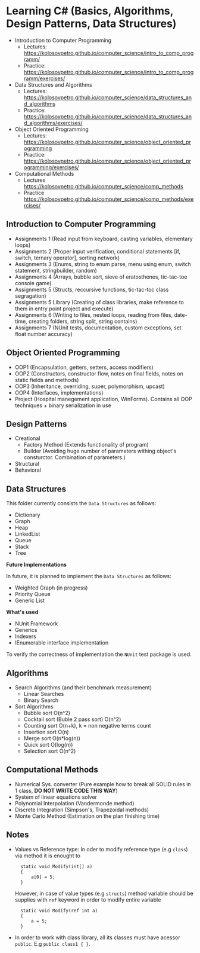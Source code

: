 Learning C# (Basics, Algorithms, Design Patterns, Data Structures)
=====================================================================
* Introduction to Computer Programming
  * Lectures: https://kolosovpetro.github.io/computer_science/intro_to_comp_programm/
  * Practice: https://kolosovpetro.github.io/computer_science/intro_to_comp_programm/exercises/
* Data Structures and Algorithms
  * Lectures: https://kolosovpetro.github.io/computer_science/data_structures_and_algorithms
  * Practice: https://kolosovpetro.github.io/computer_science/data_structures_and_algorithms/exercises/
* Object Oriented Programming
  * Lectures: https://kolosovpetro.github.io/computer_science/object_oriented_programming
  * Practice: https://kolosovpetro.github.io/computer_science/object_oriented_programming/exercises/
* Computational Methods
  * Lectures https://kolosovpetro.github.io/computer_science/comp_methods
  * Practice https://kolosovpetro.github.io/computer_science/comp_methods/exercises/

Introduction to Computer Programming
------------------------------------

* Assignments 1 (Read input from keyboard, casting variables, elementary loops)
* Assignments 2 (Proper input verification, conditional statements [if, switch, ternary operator], sorting network)
* Assignments 3 (Enums, string to enum parse, menu using enum, switch statement, stringbuilder, random)
* Assignments 4 (Arrays, bubble sort, sieve of eratosthenes, tic-tac-toe console game)
* Assignments 5 (Structs, reccursive functions, tic-tac-toc class segragation)
* Assignments 5 Library (Creating of class libraries, make reference to them in entry point project and execute)
* Assignments 6 (Writing to files, nested loops, reading from files, date-time, creating folders, string split, string contains)
* Assignments 7 (NUnit tests, documentation, custom exceptions, set float number accuracy)

Object Oriented Programming
---------------------------

* OOP1 (Encapsulation, getters, setters, access modifiers)
* OOP2 (Constructors, constructor flow, notes on final fields, notes on static fields and methods)
* OOP3 (Inheritance, overriding, super, polymorphism, upcast)
* OOP4 (Interfaces, implementations)
* Project (Hospital manegement application, WinForms). Contains all OOP techniques + binary serialization in use

Design Patterns
---------------
* Creational
  * Factory Method (Extends functionality of program)
  * Builder (Avoiding huge number of parameters withing object's consturctor. Combination of parameters.)
* Structural
* Behavioral

Data Structures
---------------

This folder currently consists the `Data Structures` as follows:

* Dictionary
* Graph
* Heap
* LinkedList
* Queue
* Stack
* Tree

**Future Implementations**

In future, it is planned to implement the `Data Structures` as follows:

* Weighted Graph (in progress)
* Priority Queue
* Generic List

**What's used**

* NUnit Framework
* Generics
* Indexers
* IEnumerable interface implementation

To verify the correctness of implementation the `NUnit` test package is used.

Algorithms
----------
* Search Algorithms (and their benchmark measurement)
  * Linear Searches
  * Binary Search
* Sort Algorithms
  * Bubble sort O(n^2)
  * Cocktail sort (Buble 2 pass sort) O(n^2)
  * Counting sort O(n+k), k = non negative terms count
  * Insertion sort O(n)
  * Merge sort O(n*log(n))
  * Quick sort O(log(n))
  * Selection sort O(n^2)

Computational Methods
---------------------
* Numerical Sys. converter (Pure example how to break all SOLID rules in 1 class, **DO NOT WRITE CODE THIS WAY**)
* System of linear equations solver
* Polynomial Interpolation (Vandermonde method)
* Discrete Integration (Simpson's, Trapezoidal methods)
* Monte Carlo Method (Estimation on the plan finishing time)


Notes
-----
* Values vs Reference type: In oder to modify reference type (e.g `class`) via method it is enought to

		static void Modify(int[] a)
		{
			a[0] = 5;
		}
	
	However, in case of value types (e.g `structs`) method variable should be supplies with `ref` keyword in order to modify entire variable

		static void Modify(ref int a)
		{
			a = 5;
		}
	
* In order to work with class library, all its classes must have acessor `public`. E.g `public class1 { }`.


